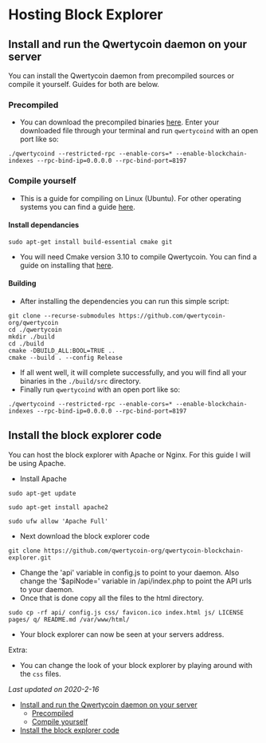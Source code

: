 # Hosting Block Explorer

## Install and run the Qwertycoin daemon on your server

You can install the Qwertycoin daemon from precompiled sources or compile it yourself. Guides for both are below.

### Precompiled

* You can download the precompiled binaries [here](https://releases.qwertycoin.org/). Enter your downloaded file through your terminal and run `qwertycoind` with an open port like so:

```text
./qwertycoind --restricted-rpc --enable-cors=* --enable-blockchain-indexes --rpc-bind-ip=0.0.0.0 --rpc-bind-port=8197
```

### Compile yourself

* This is a guide for compiling on Linux \(Ubuntu\). For other operating systems you can find a guide [here](https://github.com/qwertycoin-org/qwertycoin#windows-10-).

#### Install dependancies

```text
sudo apt-get install build-essential cmake git
```

* You will need Cmake version 3.10 to compile Qwertycoin. You can find a guide on installing that [here](https://docs.qwertycoin.org/developer/developer/fixes/Install-Cmake-3.10).

#### Building

* After installing the dependencies you can run this simple script:

```text
git clone --recurse-submodules https://github.com/qwertycoin-org/qwertycoin
cd ./qwertycoin
mkdir ./build
cd ./build
cmake -DBUILD_ALL:BOOL=TRUE ..
cmake --build . --config Release
```

* If all went well, it will complete successfully, and you will find all your binaries in the `./build/src` directory.
* Finally run `qwertycoind` with an open port like so:

```text
./qwertycoind --restricted-rpc --enable-cors=* --enable-blockchain-indexes --rpc-bind-ip=0.0.0.0 --rpc-bind-port=8197
```

## Install the block explorer code

You can host the block explorer with Apache or Nginx. For this guide I will be using Apache.

* Install Apache

```text
sudo apt-get update

sudo apt-get install apache2

sudo ufw allow 'Apache Full'
```

* Next download the block explorer code

```text
git clone https://github.com/qwertycoin-org/qwertycoin-blockchain-explorer.git
```

* Change the 'api' variable in config.js to point to your daemon. Also change the '$apiNode=' variable in /api/index.php to point the API urls to your daemon.
* Once that is done copy all the files to the html directory.

```text
sudo cp -rf api/ config.js css/ favicon.ico index.html js/ LICENSE pages/ q/ README.md /var/www/html/
```

* Your block explorer can now be seen at your servers address.

Extra:

* You can change the look of your block explorer by playing around with the `css` files.

_Last updated on 2020-2-16_

* [Install and run the Qwertycoin daemon on your server]()
  * [Precompiled]()
  * [Compile yourself]()
* [Install the block explorer code]()

